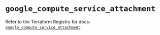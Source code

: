 # `google_compute_service_attachment`

Refer to the Terraform Registry for docs: [`google_compute_service_attachment`](https://registry.terraform.io/providers/hashicorp/google/5.15.0/docs/resources/compute_service_attachment).
